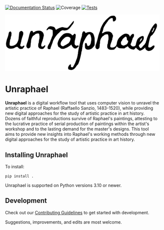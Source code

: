 [![Documentation Status](https://readthedocs.org/projects/unraphael/badge/?version=latest)](https://unraphael.readthedocs.io/en/latest/?badge=latest)
![Coverage](https://gist.githubusercontent.com/stefsmeets/808729a4ba7f123f650e32c499e143a4/raw/covbadge.svg)
[![Tests](https://github.com/DecodingRaphael/unraphael/actions/workflows/tests.yaml/badge.svg)](https://github.com/DecodingRaphael/unraphael/actions/workflows/tests.yaml)

<!--
[![PyPI - Python Version](https://img.shields.io/pypi/pyversions/unraphael)](https://pypi.org/project/unraphael/)
[![PyPI](https://img.shields.io/pypi/v/unraphael.svg?style=flat)](https://pypi.org/project/unraphael/)
[![DOI](https://zenodo.org/badge/DOI/xxx.svg)](https://doi.org/xxx)
 -->
![Unraphael banner](https://raw.githubusercontent.com/DecodingRaphael/unraphael/main/src/unraphael/data/logo.png)

# Unraphael

**Unraphael** is a digital workflow tool that uses computer vision to unravel the artistic practice of Raphael (Raffaello Sanzio, 1483-1520), while providing new digital approaches for the study of artistic practice in art history. Dozens of faithful reproductions survive of Raphael's paintings, attesting to the lucrative practice of serial production of paintings within the artist's workshop and to the lasting demand for the master's designs. This tool aims to provide new insights into Raphael's working methods through new digital approaches for the study of artistic practice in art history.

## Installing Unraphael

To install:

```console
pip install .
```

Unraphael is supported on Python versions 3.10 or newer.

## Development

Check out our [Contributing Guidelines](CONTRIBUTING.md#Getting-started-with-development) to get started with development.

Suggestions, improvements, and edits are most welcome.
